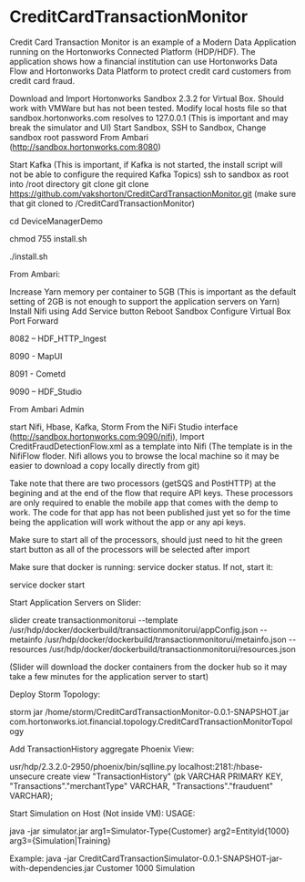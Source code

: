 # CreditCardTransactionMonitor
Credit Card Transaction Monitor is an example of a Modern Data Application running on the Hortonworks Connected Platform (HDP/HDF). The application shows how a financial institution can use Hortonworks Data Flow and Hortonworks Data Platform to protect credit card customers from credit card fraud.

Download and Import Hortonworks Sandbox 2.3.2 for Virtual Box. Should work with VMWare but has not been tested. Modify local hosts file so that sandbox.hortonworks.com resolves to 127.0.0.1 (This is important and may break the simulator and UI) Start Sandbox, SSH to Sandbox, Change sandbox root password From Ambari (http://sandbox.hortonworks.com:8080)

Start Kafka (This is important, if Kafka is not started, the install script will not be able to configure the required Kafka Topics) ssh to sandbox as root into /root directory git clone git clone https://github.com/vakshorton/CreditCardTransactionMonitor.git (make sure that git cloned to /CreditCardTransactionMonitor)

cd DeviceManagerDemo

chmod 755 install.sh

./install.sh

From Ambari:

Increase Yarn memory per container to 5GB (This is important as the default setting of 2GB is not enough to support the application servers on Yarn)
Install Nifi using Add Service button Reboot Sandbox
Configure Virtual Box Port Forward

8082 – HDF_HTTP_Ingest

8090 - MapUI

8091 - Cometd

9090 – HDF_Studio

From Ambari Admin

start Nifi, Hbase, Kafka, Storm
From the NiFi Studio interface (http://sandbox.hortonworks.com:9090/nifi), Import CreditFraudDetectionFlow.xml as a template into Nifi (The template is in the NifiFlow floder. Nifi allows you to browse the local machine so it may be easier to download a copy locally directly from git)

Take note that there are two processors (getSQS and PostHTTP) at the begining and at the end of the flow that require API keys. These processors are only required to enable the mobile app that comes with the demp to work. The code for that app has not been published just yet so for the time being the application will work without the app or any api keys.

Make sure to start all of the processors, should just need to hit the green start button as all of the processors will be selected after import

Make sure that docker is running: service docker status. If not, start it:

service docker start

Start Application Servers on Slider:

slider create transactionmonitorui --template /usr/hdp/docker/dockerbuild/transactionmonitorui/appConfig.json --metainfo /usr/hdp/docker/dockerbuild/transactionmonitorui/metainfo.json --resources /usr/hdp/docker/dockerbuild/transactionmonitorui/resources.json

(Slider will download the docker containers from the docker hub so it may take a few minutes for the application server to start)

Deploy Storm Topology:

storm jar /home/storm/CreditCardTransactionMonitor-0.0.1-SNAPSHOT.jar com.hortonworks.iot.financial.topology.CreditCardTransactionMonitorTopology

Add TransactionHistory aggregate Phoenix View:

usr/hdp/2.3.2.0-2950/phoenix/bin/sqlline.py localhost:2181:/hbase-unsecure create view "TransactionHistory" (pk VARCHAR PRIMARY KEY, "Transactions"."merchantType" VARCHAR, "Transactions"."frauduent" VARCHAR);

Start Simulation on Host (Not inside VM): USAGE:

java -jar simulator.jar arg1=Simulator-Type{Customer} arg2=EntityId{1000} arg3={Simulation|Training}

Example: java -jar CreditCardTransactionSimulator-0.0.1-SNAPSHOT-jar-with-dependencies.jar Customer 1000 Simulation
